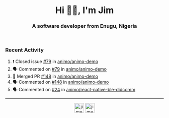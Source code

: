 <h1 align="center">Hi 👋🏾, I'm Jim</h1>
<h3 align="center">A software developer from Enugu, Nigeria</h3>
<br/>
<!-- https://github.com/rahuldkjain/github-profile-readme-generator --!>

<!--  <p align="left"><img src="https://github-readme-stats.vercel.app/api?username=rapaktech&show_icons=true&count_private=true&" alt="rapaktech" /></p> --!>

<!--
Github language stats
<p align="left"><img src="https://github-readme-stats.vercel.app/api/top-langs/?username=rapaktech&layout=compact" alt="rapaktech" /><p>
-->

<!-- Codestats language stats -->
<!-- <p align="left"><img src="https://codestats-readme.vercel.app/api/top-langs/?username=rapaktech&layout=compact&language_count=12" alt="rapaktech" /><p>    --!>
  
<h3>Recent Activity</h3>

<!--START_SECTION:activity-->
1. ❗️ Closed issue [#79](https://github.com/animo/animo-demo/issues/79) in [animo/animo-demo](https://github.com/animo/animo-demo)
2. 🗣 Commented on [#79](https://github.com/animo/animo-demo/issues/79) in [animo/animo-demo](https://github.com/animo/animo-demo)
3. 🎉 Merged PR [#148](https://github.com/animo/animo-demo/pull/148) in [animo/animo-demo](https://github.com/animo/animo-demo)
4. 🗣 Commented on [#148](https://github.com/animo/animo-demo/issues/148) in [animo/animo-demo](https://github.com/animo/animo-demo)
5. 🗣 Commented on [#24](https://github.com/animo/react-native-ble-didcomm/issues/24) in [animo/react-native-ble-didcomm](https://github.com/animo/react-native-ble-didcomm)
<!--END_SECTION:activity-->

---

<p align="center">
<a href="https://twitter.com/jimezesinachi" target="blank"><img align="center" src="https://cdn.jsdelivr.net/npm/simple-icons@3.0.1/icons/twitter.svg" alt="jimezesinachi" height="30" width="30" /></a>
<a href="https://linkedin.com/in/jimezesinachi" target="blank"><img align="center" src="https://cdn.jsdelivr.net/npm/simple-icons@3.0.1/icons/linkedin.svg" alt="jimezesinachi" height="30" width="30" /></a>
</p>
